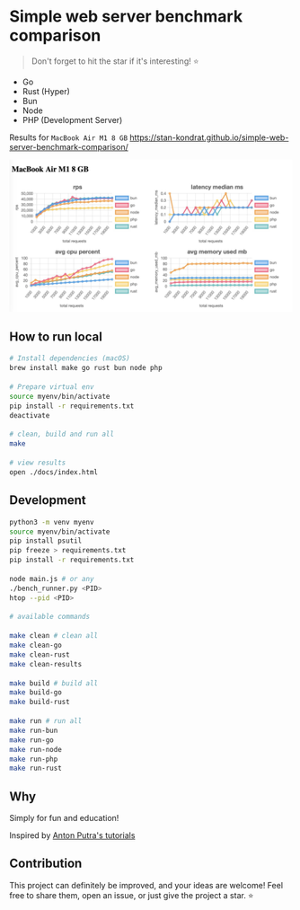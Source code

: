 # Simple web server benchmark comparison


> Don't forget to hit the star if it's interesting! ⭐

- Go
- Rust (Hyper)
- Bun
- Node
- PHP (Development Server)

Results for `MacBook Air M1 8 GB` https://stan-kondrat.github.io/simple-web-server-benchmark-comparison/

![Simple web server benchmark comparison](docs/simple-bench.jpg)


## How to run local

```sh
# Install dependencies (macOS)
brew install make go rust bun node php

# Prepare virtual env
source myenv/bin/activate
pip install -r requirements.txt
deactivate

# clean, build and run all
make 

# view results
open ./docs/index.html
```

## Development
```sh
python3 -m venv myenv
source myenv/bin/activate
pip install psutil
pip freeze > requirements.txt
pip install -r requirements.txt

node main.js # or any 
./bench_runner.py <PID>
htop --pid <PID>

# available commands

make clean # clean all
make clean-go
make clean-rust
make clean-results

make build # build all
make build-go
make build-rust

make run # run all
make run-bun
make run-go
make run-node
make run-php
make run-rust
```

## Why  
Simply for fun and education!  

Inspired by [Anton Putra's tutorials](https://github.com/antonputra/tutorials)

## Contribution

This project can definitely be improved, and your ideas are welcome! 
Feel free to share them, open an issue, or just give the project a star. ⭐
